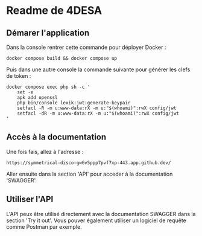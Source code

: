 # Readme de 4DESA
## Démarer l'application

Dans la console rentrer cette commande pour déployer Docker :
```
docker compose build && docker compose up 
```

Puis dans une autre console la commande suivante pour générer les clefs de token :
```
docker compose exec php sh -c '
    set -e
    apk add openssl
    php bin/console lexik:jwt:generate-keypair
    setfacl -R -m u:www-data:rX -m u:"$(whoami)":rwX config/jwt
    setfacl -dR -m u:www-data:rX -m u:"$(whoami)":rwX config/jwt
'
```

## Accès à la documentation
Une fois fais, allez à l'adresse :
```
https://symmetrical-disco-gw6v5ppp7pvf7xp-443.app.github.dev/
```

Aller ensuite dans la section 'API' pour acceder à la documentation 'SWAGGER'.

## Utiliser l'API
L'API peux être utilisé directement avec la documentation SWAGGER dans la section 'Try it out'.
Vous pouver également utiliser un logiciel de requête comme Postman par exemple.